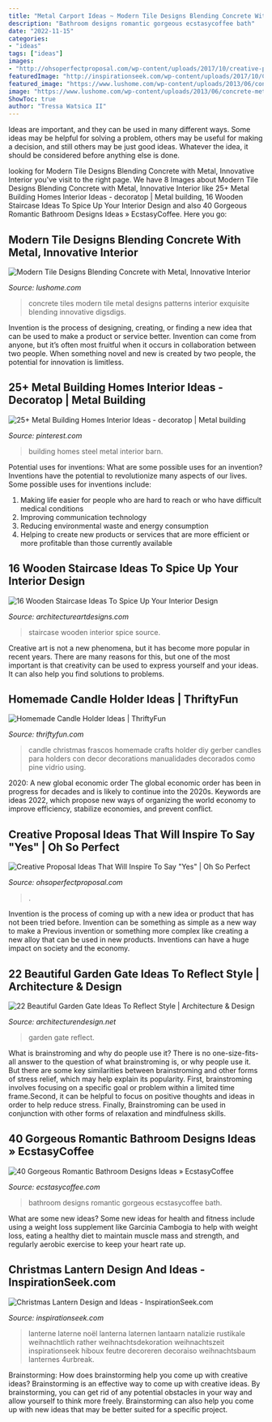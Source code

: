 ```yaml
---
title: "Metal Carport Ideas ~ Modern Tile Designs Blending Concrete With Metal, Innovative Interior"
description: "Bathroom designs romantic gorgeous ecstasycoffee bath"
date: "2022-11-15"
categories:
- "ideas"
tags: ["ideas"]
images:
- "http://ohsoperfectproposal.com/wp-content/uploads/2017/10/creative-proposal-ideas-cupcake-taste-surprise-lynxplanner-via-instagram.jpg"
featuredImage: "http://inspirationseek.com/wp-content/uploads/2017/10/Christmas-Lantern-Photo.jpg"
featured_image: "https://www.lushome.com/wp-content/uploads/2013/06/concrete-metal-tiles-modern-tile-designs-9.jpg"
image: "https://www.lushome.com/wp-content/uploads/2013/06/concrete-metal-tiles-modern-tile-designs-9.jpg"
ShowToc: true
author: "Tressa Watsica II"
---
```



Ideas are important, and they can be used in many different ways. Some ideas may be helpful for solving a problem, others may be useful for making a decision, and still others may be just good ideas. Whatever the idea, it should be considered before anything else is done.

	

		
looking for Modern Tile Designs Blending Concrete with Metal, Innovative Interior you've visit to the right page. We have 8 Images about Modern Tile Designs Blending Concrete with Metal, Innovative Interior like 25+ Metal Building Homes Interior Ideas - decoratop | Metal building, 16 Wooden Staircase Ideas To Spice Up Your Interior Design and also 40 Gorgeous Romantic Bathroom Designs Ideas » EcstasyCoffee. Here you go:
		
    
## Modern Tile Designs Blending Concrete With Metal, Innovative Interior

<img loading=lazy src="https://www.lushome.com/wp-content/uploads/2013/06/concrete-metal-tiles-modern-tile-designs-9.jpg" onerror="this.onerror=null;this.src='https://tse2.mm.bing.net/th?id=OIP.rzYdxjh_uIQGEj2AmquhtQHaJ3&amp;pid=15.1';" alt="Modern Tile Designs Blending Concrete with Metal, Innovative Interior">

_Source: lushome.com_

>concrete tiles modern tile metal designs patterns interior exquisite blending innovative digsdigs. 

	

Invention is the process of designing, creating, or finding a new idea that can be used to make a product or service better. Invention can come from anyone, but it’s often most fruitful when it occurs in collaboration between two people. When something novel and new is created by two people, the potential for innovation is limitless.

    
## 25+ Metal Building Homes Interior Ideas - Decoratop | Metal Building

<img loading=lazy src="https://i.pinimg.com/736x/5e/ae/c1/5eaec157e82bfacf62d6a8a8b93e03c2.jpg" onerror="this.onerror=null;this.src='https://tse4.mm.bing.net/th?id=OIP.jvffbGlsgih_n22ScOgGmAHaLH&amp;pid=15.1';" alt="25+ Metal Building Homes Interior Ideas - decoratop | Metal building">

_Source: pinterest.com_

>building homes steel metal interior barn. 

	

Potential uses for inventions: What are some possible uses for an invention?
Inventions have the potential to revolutionize many aspects of our lives. Some possible uses for inventions include: 
1. Making life easier for people who are hard to reach or who have difficult medical conditions 
2. Improving communication technology 
3. Reducing environmental waste and energy consumption 
4. Helping to create new products or services that are more efficient or more profitable than those currently available 

    
## 16 Wooden Staircase Ideas To Spice Up Your Interior Design

<img loading=lazy src="https://www.architectureartdesigns.com/wp-content/uploads/2017/02/8-32-630x630.jpg" onerror="this.onerror=null;this.src='https://tse2.mm.bing.net/th?id=OIP.pq4nP97BBHL1nd00ofcCWQHaHa&amp;pid=15.1';" alt="16 Wooden Staircase Ideas To Spice Up Your Interior Design">

_Source: architectureartdesigns.com_

>staircase wooden interior spice source. 

	

Creative art is not a new phenomena, but it has become more popular in recent years. There are many reasons for this, but one of the most important is that creativity can be used to express yourself and your ideas. It can also help you find solutions to problems.

    
## Homemade Candle Holder Ideas | ThriftyFun

<img loading=lazy src="https://img.thrfun.com/img/084/024/homemade_candle_holder_l1.jpg" onerror="this.onerror=null;this.src='https://tse1.mm.bing.net/th?id=OIP.oSy1_AG0kDM7EgYZonwYcwHaLW&amp;pid=15.1';" alt="Homemade Candle Holder Ideas | ThriftyFun">

_Source: thriftyfun.com_

>candle christmas frascos homemade crafts holder diy gerber candles para holders con decor decorations manualidades decorados como pine vidrio using. 

	

2020: A new global economic order
The global economic order has been in progress for decades and is likely to continue into the 2020s. Keywords are ideas 2022, which propose new ways of organizing the world economy to improve efficiency, stabilize economies, and prevent conflict.

    
## Creative Proposal Ideas That Will Inspire To Say &quot;Yes&quot; | Oh So Perfect

<img loading=lazy src="http://ohsoperfectproposal.com/wp-content/uploads/2017/10/creative-proposal-ideas-cupcake-taste-surprise-lynxplanner-via-instagram.jpg" onerror="this.onerror=null;this.src='https://tse1.mm.bing.net/th?id=OIP.EDe5Brm2adIiryuoW0OZbQHaLG&amp;pid=15.1';" alt="Creative Proposal Ideas That Will Inspire To Say &quot;Yes&quot; | Oh So Perfect">

_Source: ohsoperfectproposal.com_

>. 

	

Invention is the process of coming up with a new idea or product that has not been tried before. Invention can be something as simple as a new way to make a Previous invention or something more complex like creating a new alloy that can be used in new products. Inventions can have a huge impact on society and the economy.

    
## 22 Beautiful Garden Gate Ideas To Reflect Style | Architecture &amp; Design

<img loading=lazy src="https://cdn.architecturendesign.net/wp-content/uploads/2014/08/garden-gate-4.jpg" onerror="this.onerror=null;this.src='https://tse3.mm.bing.net/th?id=OIP.v8dIWN7tgf6sMQfllyHVpAHaKw&amp;pid=15.1';" alt="22 Beautiful Garden Gate Ideas To Reflect Style | Architecture &amp; Design">

_Source: architecturendesign.net_

>garden gate reflect. 

	

What is brainstroming and why do people use it?
There is no one-size-fits-all answer to the question of what brainstroming is, or why people use it. But there are some key similarities between brainstroming and other forms of stress relief, which may help explain its popularity. First, brainstroming involves focusing on a specific goal or problem within a limited time frame.Second, it can be helpful to focus on positive thoughts and ideas in order to help reduce stress. Finally, Brainstroming can be used in conjunction with other forms of relaxation and mindfulness skills.

    
## 40 Gorgeous Romantic Bathroom Designs Ideas » EcstasyCoffee

<img loading=lazy src="https://i2.wp.com/www.ecstasycoffee.com/wp-content/uploads/2016/10/Bohemian-Romantic-Bathroom-Designs.jpg" onerror="this.onerror=null;this.src='https://tse4.mm.bing.net/th?id=OIP.x7GPD1G2QFKvQts3iL8XKAHaJ4&amp;pid=15.1';" alt="40 Gorgeous Romantic Bathroom Designs Ideas » EcstasyCoffee">

_Source: ecstasycoffee.com_

>bathroom designs romantic gorgeous ecstasycoffee bath. 

	

What are some new ideas?
Some new ideas for health and fitness include using a weight loss supplement like Garcinia Cambogia to help with weight loss, eating a healthy diet to maintain muscle mass and strength, and regularly aerobic exercise to keep your heart rate up.

    
## Christmas Lantern Design And Ideas - InspirationSeek.com

<img loading=lazy src="http://inspirationseek.com/wp-content/uploads/2017/10/Christmas-Lantern-Photo.jpg" onerror="this.onerror=null;this.src='https://tse2.mm.bing.net/th?id=OIP.kXcY4KATTbBNoYS1ebLaxgHaLH&amp;pid=15.1';" alt="Christmas Lantern Design and Ideas - InspirationSeek.com">

_Source: inspirationseek.com_

>lanterne laterne noël lanterna laternen lantaarn natalizie rustikale weihnachtlich rather weihnachtsdekoration weihnachtszeit inspirationseek hiboux feutre decoreren decoraiso weihnachtsbaum lanternes 4urbreak. 

	

Brainstorming: How does brainstorming help you come up with creative ideas?
Brainstorming is an effective way to come up with creative ideas. By brainstorming, you can get rid of any potential obstacles in your way and allow yourself to think more freely. Brainstorming can also help you come up with new ideas that may be better suited for a specific project.

